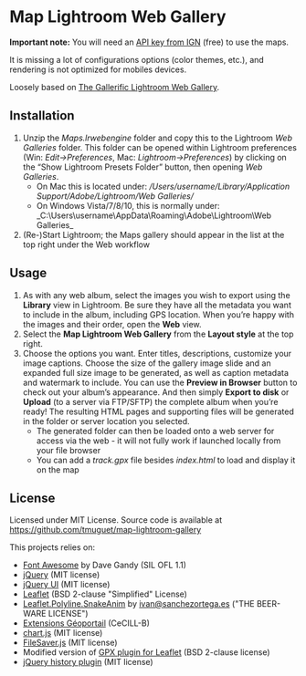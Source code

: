 # Map Lightroom Web Gallery

**Important note:** You will need an [API key from IGN](http://professionnels.ign.fr/ign/contrats) (free) to use the maps.

It is missing a lot of configurations options (color themes, etc.), and rendering is not optimized for mobiles devices.

Loosely based on [The Gallerific Lightroom Web Gallery](http://trialstravails.blogspot.com/2015/07/gallerific.html).

## Installation

1. Unzip the _Maps.lrwebengine_ folder and copy this to the Lightroom _Web Galleries_ folder. This folder can be opened within Lightroom preferences (Win: _Edit-&gt;Preferences_, Mac: _Lightroom-&gt;Preferences_) by clicking on the “Show Lightroom Presets Folder” button, then opening _Web Galleries_.
    * On Mac this is located under: _/Users/username/Library/Application Support/Adobe/Lightroom/Web Galleries/_
    * On Windows Vista/7/8/10, this is normally under: _C:\Users\username\AppData\Roaming\Adobe\Lightroom\Web Galleries\_
2. (Re-)Start Lightroom; the Maps gallery should appear in the list at the top right under the Web workflow

## Usage

1. As with any web album, select the images you wish to export using the **Library** view in Lightroom. Be sure they have all the metadata you want to include in the album, including GPS location. When you’re happy with the images and their order, open the **Web** view.
2. Select the **Map Lightroom Web Gallery** from the **Layout style** at the top right.
3. Choose the options you want. Enter titles, descriptions, customize your image captions. Choose the size of the gallery image slide and an expanded full size image to be generated, as well as caption metadata and watermark to include. You can use the **Preview in Browser** button to check out your album’s appearance. And then simply **Export to disk** or **Upload** (to a server via FTP/SFTP) the complete album when you’re ready! The resulting HTML pages and supporting files will be generated in the folder or server location you selected.
    * The generated folder can then be loaded onto a web server for access via the web - it will not fully work if launched locally from your file browser
    * You can add a _track.gpx_ file besides _index.html_ to load and display it on the map

## License

Licensed under MIT License. Source code is available at https://github.com/tmuguet/map-lightroom-gallery

This projects relies on:
* [Font Awesome](http://fontawesome.io) by Dave Gandy (SIL OFL 1.1)
* [jQuery](http://jquery.com/) (MIT license)
* [jQuery UI](http://jqueryui.com/) (MIT license)
* [Leaflet](http://leafletjs.com/) (BSD 2-clause "Simplified" License)
* [Leaflet.Polyline.SnakeAnim](https://github.com/IvanSanchez/Leaflet.Polyline.SnakeAnim) by ivan@sanchezortega.es ("THE BEER-WARE LICENSE")
* [Extensions Géoportail](https://github.com/IGNF/geoportal-extensions) (CeCILL-B)
* [chart.js](http://www.chartjs.org/) (MIT license)
* [FileSaver.js](https://github.com/eligrey/FileSaver.js/) (MIT license)
* Modified version of [GPX plugin for Leaflet](https://github.com/mpetazzoni/leaflet-gpx/) (BSD 2-clause license)
* [jQuery history plugin](https://tkyk.github.io/jquery-history-plugin/) (MIT license)

